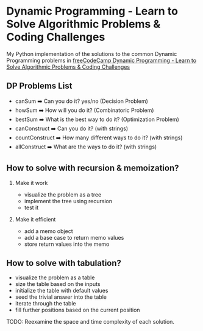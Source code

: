 # Dynamic Programming - Learn to Solve Algorithmic Problems & Coding Challenges

My Python implementation of the solutions to the common Dynamic Programming problems in <a href="https://www.youtube.com/watch?v=oBt53YbR9Kk&t=1829s">freeCodeCamp Dynamic Programming - Learn to Solve Algorithmic Problems & Coding Challenges</a>

## DP Problems List
<ul>
    <li>canSum ➡️ Can you do it? yes/no (Decision Problem) </li>
    <li>howSum ➡️ How will you do it? (Combinatoric Problem) </li>
    <li>bestSum ➡️ What is the best way to do it? (Optimization Problem) </li>
    <li>canConstruct ➡️ Can you do it? (with strings) </li>
    <li>countConstruct ➡️ How many different ways to do it? (with strings)</li>
    <li>allConstruct ➡️ What are the ways to do it? (with strings) </li>
</ul>

## How to solve with recursion & memoization?

1. Make it work
    - visualize the problem as a tree
    - implement the tree using recursion
    - test it

2. Make it efficient
    - add a memo object
    - add a base case to return memo values
    - store return values into the memo

## How to solve with tabulation?

- visualize the problem as a table
- size the table based on the inputs
- initialize the table with default values
- seed the trivial answer into the table
- iterate through the table
- fill further positions based on the current position

TODO: Reexamine the space and time complexity of each solution.
